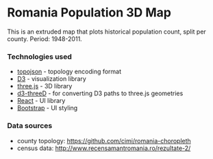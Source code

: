 # Romania Population 3D Map

This is an extruded map that plots historical population count, split per county. Period: 1948-2011.

### Technologies used

- [topojson](https://github.com/mbostock/topojson) - topology encoding format
- [D3](http://d3js.org/) - visualization library
- [three.js](http://threejs.org/) - 3D library
- [d3-threeD](https://github.com/asutherland/d3-threeD) - for converting D3 paths to three.js geometries
- [React](http://facebook.github.io/react/) - UI library
- [Bootstrap](http://getbootstrap.com/) - UI styling

### Data sources

- county topology: <https://github.com/cimi/romania-choropleth>
- census data: <http://www.recensamantromania.ro/rezultate-2/>
